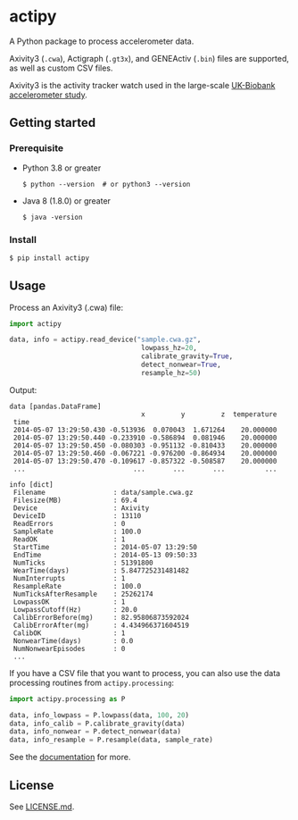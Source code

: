 # actipy

A Python package to process accelerometer data.

Axivity3 (`.cwa`), Actigraph (`.gt3x`), and GENEActiv (`.bin`) files are supported,
as well as custom CSV files.

Axivity3 is the activity tracker watch used in the large-scale
[UK-Biobank accelerometer study](https://journals.plos.org/plosone/article?id=10.1371/journal.pone.0169649).

## Getting started

### Prerequisite

- Python 3.8 or greater
    ```console
    $ python --version  # or python3 --version
    ```

- Java 8 (1.8.0) or greater
    ```console
    $ java -version
    ```

### Install

```bash
$ pip install actipy
```

<!-- With Conda:
```bash
$ conda install -c oxwear actipy
``` -->

## Usage

Process an Axivity3 (.cwa) file:
```python
import actipy

data, info = actipy.read_device("sample.cwa.gz",
                                 lowpass_hz=20,
                                 calibrate_gravity=True,
                                 detect_nonwear=True,
                                 resample_hz=50)
```

Output:
```console
data [pandas.DataFrame]
                                 x         y         z  temperature
 time
 2014-05-07 13:29:50.430 -0.513936  0.070043  1.671264    20.000000
 2014-05-07 13:29:50.440 -0.233910 -0.586894  0.081946    20.000000
 2014-05-07 13:29:50.450 -0.080303 -0.951132 -0.810433    20.000000
 2014-05-07 13:29:50.460 -0.067221 -0.976200 -0.864934    20.000000
 2014-05-07 13:29:50.470 -0.109617 -0.857322 -0.508587    20.000000
 ...                           ...       ...       ...          ...

info [dict]
 Filename                 : data/sample.cwa.gz
 Filesize(MB)             : 69.4
 Device                   : Axivity
 DeviceID                 : 13110
 ReadErrors               : 0
 SampleRate               : 100.0
 ReadOK                   : 1
 StartTime                : 2014-05-07 13:29:50
 EndTime                  : 2014-05-13 09:50:33
 NumTicks                 : 51391800
 WearTime(days)           : 5.847725231481482
 NumInterrupts            : 1
 ResampleRate             : 100.0
 NumTicksAfterResample    : 25262174
 LowpassOK                : 1
 LowpassCutoff(Hz)        : 20.0
 CalibErrorBefore(mg)     : 82.95806873592024
 CalibErrorAfter(mg)      : 4.434966371604519
 CalibOK                  : 1
 NonwearTime(days)        : 0.0
 NumNonwearEpisodes       : 0
 ...

```

If you have a CSV file that you want to process, you can also use the data processing routines from `actipy.processing`:

```python
import actipy.processing as P

data, info_lowpass = P.lowpass(data, 100, 20)
data, info_calib = P.calibrate_gravity(data)
data, info_nonwear = P.detect_nonwear(data)
data, info_resample = P.resample(data, sample_rate)
```

See the [documentation](https://actipy.readthedocs.io/en/latest/) for more.

## License
See [LICENSE.md](LICENSE.md).
